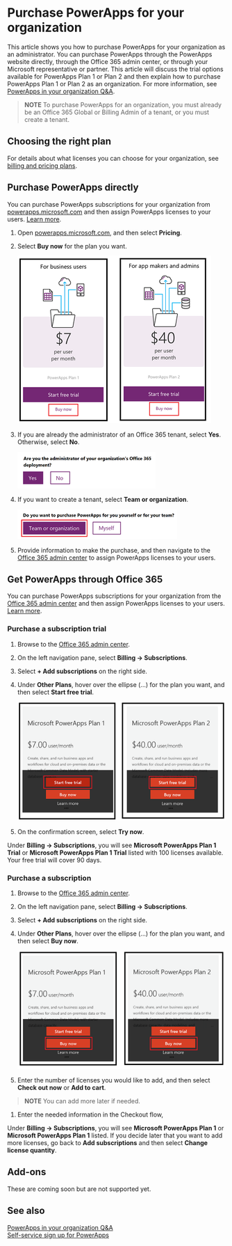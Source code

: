 <properties
    pageTitle="Purchase PowerApps for your organization | Microsoft PowerApps"
    description="Follow these steps in order to sign up for PowerApps as an administrator."
    services=""
    suite="powerapps"
    documentationCenter="na"
    authors="jamesol-msft"
    manager="anneta"
    editor=""
    tags=""
 />
<tags
    ms.service="powerapps"
    ms.devlang="na"
    ms.topic="article"
    ms.tgt_pltfrm="na"
    ms.workload="na"
    ms.date="10/23/2016"
    ms.author="ricksal;jamesol"/>

# Purchase PowerApps for your organization #
This article shows you how to purchase PowerApps for your organization as an administrator. You can purchase PowerApps through the PowerApps website directly, through the Office 365 admin center, or through your Microsoft representative or partner. This article will discuss the trial options available for PowerApps Plan 1 or Plan 2 and then explain how to purchase PowerApps Plan 1 or Plan 2 as an organization. For more information, see [PowerApps in your organization Q&A](signup-question-and-answer.md).

> **NOTE**   To purchase PowerApps for an organization, you must already be an Office 365 Global or Billing Admin of a tenant, or you must create a tenant.

## Choosing the right plan ##

<!--
You can choose from a variety of pricing-plan options. For information about scenarios and considerations, see [PowerApps pricing][3].
-->
For details about what licenses you can choose for your organization, see [billing and pricing plans](billing-pricing-skus.md).

## Purchase PowerApps directly ##

You can purchase PowerApps subscriptions for your organization from [powerapps.microsoft.com][4] and then assign PowerApps licenses to your users. [Learn more][5].
1. Open [powerapps.microsoft.com][4], and then select **Pricing**.

1. Select **Buy now** for the plan you want.

	![](./media/signup-for-powerapps-admin/buy-now.png)

1. If you are already the administrator of an Office 365 tenant, select **Yes**. Otherwise, select **No**.

	![](./media/signup-for-powerapps-admin/admin-question.png)

1. If you want to create a tenant, select **Team or organization**.

	![](./media/signup-for-powerapps-admin/question-teamororg.png)

1. Provide information to make the purchase, and then navigate to the [Office 365 admin center][6] to assign PowerApps licenses to your users.

## Get PowerApps through Office 365 ##

You can purchase PowerApps subscriptions for your organization from the [Office 365 admin center][6] and then assign PowerApps licenses to your users. [Learn more][5].

### Purchase a subscription trial ###

1. Browse to the [Office 365 admin center][6].

1. On the left navigation pane, select **Billing -> Subscriptions**.

1. Select **+ Add subscriptions** on the right side.

1. Under **Other Plans**, hover over the ellipse (...) for the plan you want, and then select **Start free trial**.

	![](./media/signup-for-powerapps-admin/admin-purchase-trial.png)

1. On the confirmation screen, select **Try now**.

Under **Billing -> Subscriptions**, you will see **Microsoft PowerApps Plan 1 Trial** or **Microsoft PowerApps Plan 1 Trial** listed with 100 licenses available. Your free trial will cover 90 days.

### Purchase a subscription ###
1. Browse to the [Office 365 admin center][6].

1. On the left navigation pane, select **Billing -> Subscriptions**.

1. Select **+ Add subscriptions** on the right side.

1. Under **Other Plans**, hover over the ellipse (...) for the plan you want, and then select **Buy now**.

	![](./media/signup-for-powerapps-admin/admin-purchase-paid.png)

1. Enter the number of licenses you would like to add, and then select **Check out now** or **Add to cart**.

  > **NOTE** You can add more later if needed.

1. Enter the needed information in the Checkout flow,

Under **Billing -> Subscriptions**, you will see **Microsoft PowerApps Plan 1** or **Microsoft PowerApps Plan 1** listed. If you decide later that you want to add more licenses, go back to **Add subscriptions** and then select **Change license quantity**.

## Add-ons  ##
These are coming soon but are not supported yet.

## See also ##
[PowerApps in your organization Q&A](signup-question-and-answer.md)  
[Self-service sign up for PowerApps](signup-for-powerapps.md)  

<!--Reference links in article-->
[1]: http://go.microsoft.com/fwlink/p/?LinkId=715583
[2]: http://go.microsoft.com/fwlink/p/?LinkId=708209
[4]: https://go.microsoft.com/fwlink/?linkid=832551
[5]: https://support.office.com/article/997596b5-4173-4627-b915-36abac6786dc
[6]: https://portal.office.com/admin/default.aspx

<!--[3]: https://go.microsoft.com/fwlink/?linkid=832550-->
